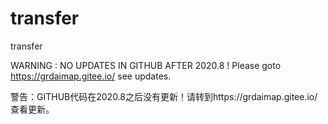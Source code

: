 # transfer
transfer

WARNING : NO UPDATES IN GITHUB AFTER 2020.8 ! Please goto https://grdaimap.gitee.io/ see updates. 

警告：GITHUB代码在2020.8之后没有更新！请转到https://grdaimap.gitee.io/ 查看更新。
